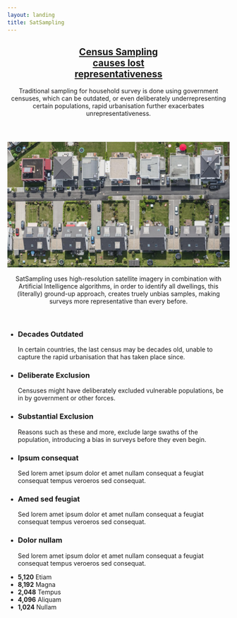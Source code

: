 ```yaml
---
layout: landing
title: SatSampling
---
```


<!-- Featured Post -->
<article class="post featured">
		<header class="major">
				<h2><a href="#">Census Sampling <br />
					  causes lost <br />
										representativeness</a></h2>
				<p>Traditional sampling for household survey is done using government censuses,
					which can be outdated, or even deliberately underrepresenting certain populations,
					rapid urbanisation further exacerbates unrepresentativeness.
				</p>
		</header>
		<a href="#" class="image main"><img src="assets/images/houses-grid.jpg" alt="" /></a>
		<header class="major">
			<p>SatSampling uses high-resolution satellite imagery in combination with
					Artificial Intelligence algorithms, in order to identify all dwellings,
					this (literally) ground-up approach, creates truely unbias samples, making surveys
					more representative than every before.
			</p>
		</header>
</article>

<ul class="features">
	<li>
		<span class="icon major style1 fa-calendar-times-o"></span>
		<h3>Decades Outdated</h3>
		<p>In certain countries, the last census may be decades old,
		unable to capture the rapid urbanisation that has taken place since.</p>
	</li>
	<li>
		<span class="icon major style3 fa-hand-stop-o"></span>
		<h3>Deliberate Exclusion</h3>
		<p>Censuses might have deliberately excluded vulnerable populations, be in by government or other forces.</p>
	</li>
	<li>
		<span class="icon major style5 fa-user-times"></span>
		<h3>Substantial Exclusion</h3>
		<p>Reasons such as these and more, exclude large swaths of the population,
		introducing a bias in surveys before they even begin.</p>
	</li>
</ul>


<!-- large icons -->
<ul class="features">
	<li>
		<span class="icon major style1 fa-camera"></span>
		<h3>Ipsum consequat</h3>
		<p>Sed lorem amet ipsum dolor et amet nullam consequat a feugiat consequat tempus veroeros sed consequat.</p>
	</li>
	<li>
		<span class="icon major style3 fa-code"></span>
		<h3>Amed sed feugiat</h3>
		<p>Sed lorem amet ipsum dolor et amet nullam consequat a feugiat consequat tempus veroeros sed consequat.</p>
	</li>
	<li>
		<span class="icon major style5 fa-user-plus"></span>
		<h3>Dolor nullam</h3>
		<p>Sed lorem amet ipsum dolor et amet nullam consequat a feugiat consequat tempus veroeros sed consequat.</p>
	</li>
</ul>

<!-- statistics -->
<ul class="statistics">
	<li class="style1">
		<span class="icon fa-code-globe"></span>
		<strong>5,120</strong> Etiam
	</li>
	<li class="style2">
		<span class="icon fa-rocket"></span>
		<strong>8,192</strong> Magna
	</li>
	<li class="style3">
		<span class="icon fa-signal"></span>
		<strong>2,048</strong> Tempus
	</li>
	<li class="style4">
		<span class="icon fa-laptop"></span>
		<strong>4,096</strong> Aliquam
	</li>
	<li class="style5">
		<span class="icon fa-image"></span>
		<strong>1,024</strong> Nullam
	</li>
</ul>

